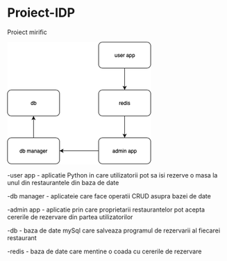 # Proiect-IDP
Proiect mirific

![Architecture diagram](img1.png)

-user app - aplicatie Python in care utilizatorii pot sa isi rezerve o masa la unul din restaurantele din baza de date

-db manager - aplicateie care face operatii CRUD asupra bazei de date

-admin app - aplicatie prin care proprietarii restaurantelor pot acepta cererile de rezervare din partea utilizatorilor

-db - baza de date mySql care salveaza programul de rezervarii al fiecarei restaurant

-redis - baza de date care mentine o coada cu cererile de rezervare

